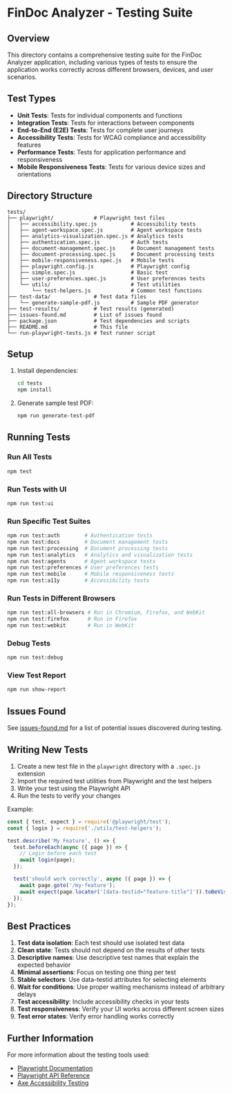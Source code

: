 # FinDoc Analyzer - Testing Suite

## Overview

This directory contains a comprehensive testing suite for the FinDoc Analyzer application, including various types of tests to ensure the application works correctly across different browsers, devices, and user scenarios.

## Test Types

- **Unit Tests**: Tests for individual components and functions
- **Integration Tests**: Tests for interactions between components
- **End-to-End (E2E) Tests**: Tests for complete user journeys
- **Accessibility Tests**: Tests for WCAG compliance and accessibility features
- **Performance Tests**: Tests for application performance and responsiveness
- **Mobile Responsiveness Tests**: Tests for various device sizes and orientations

## Directory Structure

```
tests/
├── playwright/             # Playwright test files
│   ├── accessibility.spec.js           # Accessibility tests
│   ├── agent-workspace.spec.js         # Agent workspace tests
│   ├── analytics-visualization.spec.js # Analytics tests
│   ├── authentication.spec.js          # Auth tests
│   ├── document-management.spec.js     # Document management tests
│   ├── document-processing.spec.js     # Document processing tests
│   ├── mobile-responsiveness.spec.js   # Mobile tests
│   ├── playwright.config.js            # Playwright config
│   ├── simple.spec.js                  # Basic test
│   ├── user-preferences.spec.js        # User preferences tests
│   └── utils/                          # Test utilities
│       └── test-helpers.js             # Common test functions
├── test-data/              # Test data files
│   └── generate-sample-pdf.js          # Sample PDF generator
├── test-results/           # Test results (generated)
├── issues-found.md         # List of issues found
├── package.json            # Test dependencies and scripts
├── README.md               # This file
└── run-playwright-tests.js # Test runner script
```

## Setup

1. Install dependencies:
   ```bash
   cd tests
   npm install
   ```

2. Generate sample test PDF:
   ```bash
   npm run generate-test-pdf
   ```

## Running Tests

### Run All Tests

```bash
npm test
```

### Run Tests with UI

```bash
npm run test:ui
```

### Run Specific Test Suites

```bash
npm run test:auth        # Authentication tests
npm run test:docs        # Document management tests
npm run test:processing  # Document processing tests
npm run test:analytics   # Analytics and visualization tests
npm run test:agents      # Agent workspace tests
npm run test:preferences # User preferences tests
npm run test:mobile      # Mobile responsiveness tests
npm run test:a11y        # Accessibility tests
```

### Run Tests in Different Browsers

```bash
npm run test:all-browsers # Run in Chromium, Firefox, and WebKit
npm run test:firefox      # Run in Firefox
npm run test:webkit       # Run in WebKit
```

### Debug Tests

```bash
npm run test:debug
```

### View Test Report

```bash
npm run show-report
```

## Issues Found

See [issues-found.md](./issues-found.md) for a list of potential issues discovered during testing.

## Writing New Tests

1. Create a new test file in the `playwright` directory with a `.spec.js` extension
2. Import the required test utilities from Playwright and the test helpers
3. Write your test using the Playwright API
4. Run the tests to verify your changes

Example:

```javascript
const { test, expect } = require('@playwright/test');
const { login } = require('./utils/test-helpers');

test.describe('My Feature', () => {
  test.beforeEach(async ({ page }) => {
    // Login before each test
    await login(page);
  });

  test('should work correctly', async ({ page }) => {
    await page.goto('/my-feature');
    await expect(page.locator('[data-testid="feature-title"]')).toBeVisible();
  });
});
```

## Best Practices

1. **Test data isolation**: Each test should use isolated test data
2. **Clean state**: Tests should not depend on the results of other tests
3. **Descriptive names**: Use descriptive test names that explain the expected behavior
4. **Minimal assertions**: Focus on testing one thing per test
5. **Stable selectors**: Use data-testid attributes for selecting elements
6. **Wait for conditions**: Use proper waiting mechanisms instead of arbitrary delays
7. **Test accessibility**: Include accessibility checks in your tests
8. **Test responsiveness**: Verify your UI works across different screen sizes
9. **Test error states**: Verify error handling works correctly

## Further Information

For more information about the testing tools used:

- [Playwright Documentation](https://playwright.dev/docs/intro)
- [Playwright API Reference](https://playwright.dev/docs/api/class-playwright)
- [Axe Accessibility Testing](https://github.com/dequelabs/axe-core)
